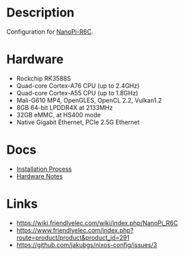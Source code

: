 # Description

Configuration for [NanoPi-R6C](https://wiki.friendlyelec.com/wiki/index.php/NanoPi_R6C).

# Hardware

* Rockchip RK3588S
* Quad-core Cortex-A76 CPU (up to 2.4GHz)
* Quad-core Cortex-A55 CPU (up to 1.8GHz)
* Mali-G610 MP4, OpenGLES, OpenCL 2.2, Vulkan1.2
* 8GB 64-bit LPDDR4X at 2133MHz
* 32GB eMMC, at HS400 mode
* Native Gigabit Ethernet, PCIe 2.5G Ethernet

# Docs

* [Installation Process](./INSTALL.md)
* [Hardware Notes](./NOTES.md)

# Links

* https://wiki.friendlyelec.com/wiki/index.php/NanoPi_R6C
* https://www.friendlyelec.com/index.php?route=product/product&product_id=291
* https://github.com/jakubgs/nixos-config/issues/3
